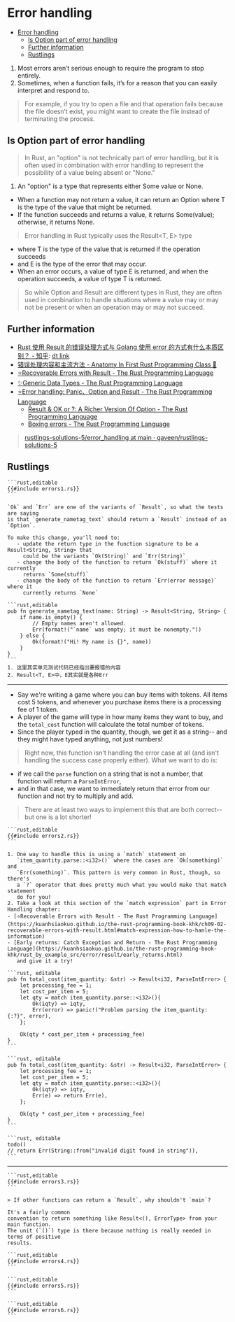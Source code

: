 # Error handling

<!--ts-->
* [Error handling](#error-handling)
   * [Is Option part of error handling](#is-option-part-of-error-handling)
   * [Further information](#further-information)
   * [Rustlings](#rustlings)

<!-- Created by https://github.com/ekalinin/github-markdown-toc -->
<!-- Added by: runner, at: Sat Mar  4 12:09:37 UTC 2023 -->

<!--te-->

1. Most errors aren’t serious enough to require the program to stop entirely.
2. Sometimes, when a function fails, it’s for a reason that you can easily interpret and respond to.

> For example, if you try to open a file and that operation fails because the file doesn’t exist, you might want to create the file instead of terminating the process.

## Is Option<T> part of error handling

> In Rust, an "option" is not technically part of error handling, but it is often used in combination with error handling to represent the possibility of a value being absent or "None."

1. An "option" is a type that represents either Some value or None.

- When a function may not return a value, it can return an Option<T> where T is the type of the value that might be returned.
- If the function succeeds and returns a value, it returns Some(value); otherwise, it returns None.

> Error handling in Rust typically uses the Result<T, E> type

- where T is the type of the value that is returned if the operation succeeds
- and E is the type of the error that may occur.
- When an error occurs, a value of type E is returned, and when the operation succeeds, a value of type T is returned.

> So while Option and Result are different types in Rust, they are often used in combination to handle situations where a value may or may not be present or when an operation may or may not succeed.

## Further information

- [Rust 使用 Result 的错误处理方式与 Golang 使用 error 的方式有什么本质区别？ - 知乎](https://www.zhihu.com/question/36444352): [dt link](x-devonthink-item://21BCF1DC-17A0-428C-BA20-A1F1A515B207)
- [错误处理内容和主流方法 - Anatomy In First Rust Programming Class 🦀](https://kuanhsiaokuo.github.io/geektime-tyr-rust/3_3_1_error_content.html)
- [⭐️Recoverable Errors with Result - The Rust Programming Language](https://kuanhsiaokuo.github.io/the-rust-programming-book-khk/ch09-02-recoverable-errors-with-result.html)
- [✨Generic Data Types - The Rust Programming Language](https://kuanhsiaokuo.github.io/the-rust-programming-book-khk/ch10-01-syntax.html)
- [⭐️Error handling: Panic、Option and Result - The Rust Programming Language](https://kuanhsiaokuo.github.io/the-rust-programming-book-khk/rust_by_example_src/error.html)
    - [Result & OK or ?: A Richer Version Of Option - The Rust Programming Language](https://kuanhsiaokuo.github.io/the-rust-programming-book-khk/rust_by_example_src/error/result.html)
    - [Boxing errors - The Rust Programming Language](https://kuanhsiaokuo.github.io/the-rust-programming-book-khk/rust_by_example_src/error/multiple_error_types/boxing_errors.html)

> [rustlings-solutions-5/error_handling at main · gaveen/rustlings-solutions-5](https://github.com/gaveen/rustlings-solutions-5/tree/main/error_handling)

## Rustlings

~~~admonish note title="errors1: change Option<T> to Result<T, E>" collapsible=true
```rust,editable
{{#include errors1.rs}}
```
~~~

~~~admonish tip title="Hint" collapsible=true
`Ok` and `Err` are one of the variants of `Result`, so what the tests are saying
is that `generate_nametag_text` should return a `Result` instead of an
`Option`.

To make this change, you'll need to:
   - update the return type in the function signature to be a Result<String, String> that
     could be the variants `Ok(String)` and `Err(String)`
   - change the body of the function to return `Ok(stuff)` where it currently
     returns `Some(stuff)`
   - change the body of the function to return `Err(error message)` where it
     currently returns `None`
~~~

~~~admonish success title="solution: Result<String, String>" collapsible=true
```rust,editable
pub fn generate_nametag_text(name: String) -> Result<String, String> {
    if name.is_empty() {
        // Empty names aren't allowed.
        Err(format!("`name` was empty; it must be nonempty."))
    } else {
        Ok(format!("Hi! My name is {}", name))
    }
}
```
1. 这里其实单元测试代码已经指出要报错的内容
2. Result<T, E>中，E其实就是各种Err
~~~

---

- Say we're writing a game where you can buy items with tokens. All items cost
  5 tokens, and whenever you purchase items there is a processing fee of 1
  token.
- A player of the game will type in how many items they want to buy,
  and the `total_cost` function will calculate the total number of tokens.
- Since the player typed in the quantity, though, we get it as a string-- and
  they might have typed anything, not just numbers!

> Right now, this function isn't handling the error case at all (and isn't
> handling the success case properly either). What we want to do is:

- if we call the `parse` function on a string that is not a number, that
  function will return a `ParseIntError`,
- and in that case, we want to
  immediately return that error from our function and not try to multiply
  and add.

> There are at least two ways to implement this that are both correct-- but
> one is a lot shorter!

~~~admonish note title="⭐️errors2: unwrap_err()" collapsible=true
```rust,editable
{{#include errors2.rs}}
```
~~~

~~~admonish tip title="Hint" collapsible=true
1. One way to handle this is using a `match` statement on
   `item_quantity.parse::<i32>()` where the cases are `Ok(something)` and
   `Err(something)`. This pattern is very common in Rust, though, so there's
   a `?` operator that does pretty much what you would make that match statement
   do for you!
2. Take a look at this section of the `match expression` part in Error Handling chapter:
- [⭐️Recoverable Errors with Result - The Rust Programming Language](https://kuanhsiaokuo.github.io/the-rust-programming-book-khk/ch09-02-recoverable-errors-with-result.html#match-expression-how-to-hanle-the-information)
- [Early returns: Catch Exception and Return - The Rust Programming Language](https://kuanhsiaokuo.github.io/the-rust-programming-book-khk/rust_by_example_src/error/result/early_returns.html)
   and give it a try!
~~~

~~~admonish success title="solution1: match err to panic! return" collapsible=true
```rust, editable
pub fn total_cost(item_quantity: &str) -> Result<i32, ParseIntError> {
    let processing_fee = 1;
    let cost_per_item = 5;
    let qty = match item_quantity.parse::<i32>(){
        Ok(iqty) => iqty,
        Err(error) => panic!("Problem parsing the item_quantity: {:?}", error),
    };

    Ok(qty * cost_per_item + processing_fee)
}
```
~~~

~~~admonish success title="solution2: match err to early return" collapsible=true
```rust, editable
pub fn total_cost(item_quantity: &str) -> Result<i32, ParseIntError> {
    let processing_fee = 1;
    let cost_per_item = 5;
    let qty = match item_quantity.parse::<i32>(){
        Ok(iqty) => iqty,
        Err(e) => return Err(e),
    };

    Ok(qty * cost_per_item + processing_fee)
}
```
~~~

~~~admonish danger title="⌛️solution3: return custom error message" collapsible=true
```rust, editable
todo()
// return Err(String::from("invalid digit found in string")),
```
~~~

---

~~~admonish note title="errors3: ? -> return *Result* or *Option* to accept *?*" collapsible=true
```rust,editable
{{#include errors3.rs}}
```
~~~

~~~admonish tip title="Hint" collapsible=true
> If other functions can return a `Result`, why shouldn't `main`? 

It's a fairly common
convention to return something like Result<(), ErrorType> from your main function.
The unit (`()`) type is there because nothing is really needed in terms of positive
results.
~~~

~~~admonish note title="errors4" collapsible=true
```rust,editable
{{#include errors4.rs}}
```
~~~

~~~admonish note title="errors5" collapsible=true
```rust,editable
{{#include errors5.rs}}
```
~~~

~~~admonish note title="errors6" collapsible=true
```rust,editable
{{#include errors6.rs}}
```
~~~
